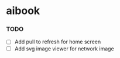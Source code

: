 # aibook

### TODO

- [ ] Add pull to refresh for home screen
- [ ] Add svg image viewer for network image